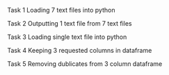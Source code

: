 Task 1 Loading 7 text files into python

Task 2 Outputting 1 text file from 7 text files

Task 3 Loading single text file into python

Task 4 Keeping 3 requested columns in dataframe

Task 5 Removing dublicates from 3 column dataframe 
